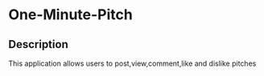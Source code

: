 # One-Minute-Pitch
## Description
This application allows users to post,view,comment,like and dislike pitches